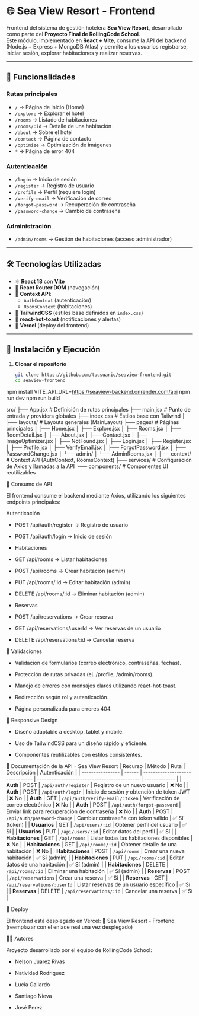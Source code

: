 # 🌐 Sea View Resort - Frontend

Frontend del sistema de gestión hotelera **Sea View Resort**, desarrollado como parte del **Proyecto Final de RollingCode School**.  
Este módulo, implementado en **React + Vite**, consume la API del backend (Node.js + Express + MongoDB Atlas) y permite a los usuarios registrarse, iniciar sesión, explorar habitaciones y realizar reservas.  

---

## 📌 Funcionalidades

### Rutas principales
- `/` → Página de inicio (Home)
- `/explore` → Explorar el hotel
- `/rooms` → Listado de habitaciones
- `/rooms/:id` → Detalle de una habitación
- `/about` → Sobre el hotel
- `/contact` → Página de contacto
- `/optimize` → Optimización de imágenes
- `*` → Página de error 404

### Autenticación
- `/login` → Inicio de sesión
- `/register` → Registro de usuario
- `/profile` → Perfil (requiere login)
- `/verify-email` → Verificación de correo
- `/forgot-password` → Recuperación de contraseña
- `/password-change` → Cambio de contraseña

### Administración
- `/admin/rooms` → Gestión de habitaciones (acceso administrador)

---

## 🛠️ Tecnologías Utilizadas

- ⚛️ **React 18** con **Vite**
- 🧭 **React Router DOM** (navegación)
- 🔑 **Context API**:
  - `AuthContext` (autenticación)
  - `RoomsContext` (habitaciones)
- 🎨 **TailwindCSS** (estilos base definidos en `index.css`)
- 🔔 **react-hot-toast** (notificaciones y alertas)
- 🚀 **Vercel** (deploy del frontend)

---

## 🚀 Instalación y Ejecución

1. **Clonar el repositorio**
   ```bash
   git clone https://github.com/tuusuario/seaview-frontend.git
   cd seaview-frontend

npm install
VITE_API_URL=https://seaview-backend.onrender.com/api
npm run dev
npm run build

src/
├── App.jsx              # Definición de rutas principales
├── main.jsx             # Punto de entrada y providers globales
├── index.css            # Estilos base con Tailwind
│
├── layouts/             # Layouts generales (MainLayout)
├── pages/               # Páginas principales
│   ├── Home.jsx
│   ├── Explore.jsx
│   ├── Rooms.jsx
│   ├── RoomDetail.jsx
│   ├── About.jsx
│   ├── Contact.jsx
│   ├── ImageOptimizer.jsx
│   ├── NotFound.jsx
│   ├── Login.jsx
│   ├── Register.jsx
│   ├── Profile.jsx
│   ├── VerifyEmail.jsx
│   ├── ForgotPassword.jsx
│   ├── PasswordChange.jsx
│   └── admin/
│       └── AdminRooms.jsx
│
├── context/             # Context API (AuthContext, RoomsContext)
├── services/            # Configuración de Axios y llamadas a la API
└── components/          # Componentes UI reutilizables

📡 Consumo de API

El frontend consume el backend mediante Axios, utilizando los siguientes endpoints principales:

Autenticación

- POST /api/auth/register → Registro de usuario

- POST /api/auth/login → Inicio de sesión

- Habitaciones

- GET /api/rooms → Listar habitaciones

- POST /api/rooms → Crear habitación (admin)

- PUT /api/rooms/:id → Editar habitación (admin)

- DELETE /api/rooms/:id → Eliminar habitación (admin)

- Reservas

- POST /api/reservations → Crear reserva

- GET /api/reservations/:userId → Ver reservas de un usuario

- DELETE /api/reservations/:id → Cancelar reserva

🧪 Validaciones

- Validación de formularios (correo electrónico, contraseñas, fechas).

- Protección de rutas privadas (ej. /profile, /admin/rooms).

- Manejo de errores con mensajes claros utilizando react-hot-toast.

- Redirección según rol y autenticación.

- Página personalizada para errores 404.

📱 Responsive Design

- Diseño adaptable a desktop, tablet y mobile.

- Uso de TailwindCSS para un diseño rápido y eficiente.

- Componentes reutilizables con estilos consistentes.

📡 Documentación de la API - Sea View Resort
| Recurso          | Método | Ruta                            | Descripción                                 | Autenticación |
| ---------------- | ------ | ------------------------------- | ------------------------------------------- | ------------- |
| **Auth**         | POST   | `/api/auth/register`            | Registro de un nuevo usuario                | ❌ No          |
| **Auth**         | POST   | `/api/auth/login`               | Inicio de sesión y obtención de token JWT   | ❌ No          |
| **Auth**         | GET    | `/api/auth/verify-email/:token` | Verificación de correo electrónico          | ❌ No          |
| **Auth**         | POST   | `/api/auth/forgot-password`     | Enviar link para recuperación de contraseña | ❌ No          |
| **Auth**         | POST   | `/api/auth/password-change`     | Cambiar contraseña con token válido         | ✅ Sí (token)  |
| **Usuarios**     | GET    | `/api/users/:id`                | Obtener perfil del usuario                  | ✅ Sí          |
| **Usuarios**     | PUT    | `/api/users/:id`                | Editar datos del perfil                     | ✅ Sí          |
| **Habitaciones** | GET    | `/api/rooms`                    | Listar todas las habitaciones disponibles   | ❌ No          |
| **Habitaciones** | GET    | `/api/rooms/:id`                | Obtener detalle de una habitación           | ❌ No          |
| **Habitaciones** | POST   | `/api/rooms`                    | Crear una nueva habitación                  | ✅ Sí (admin)  |
| **Habitaciones** | PUT    | `/api/rooms/:id`                | Editar datos de una habitación              | ✅ Sí (admin)  |
| **Habitaciones** | DELETE | `/api/rooms/:id`                | Eliminar una habitación                     | ✅ Sí (admin)  |
| **Reservas**     | POST   | `/api/reservations`             | Crear una reserva                           | ✅ Sí          |
| **Reservas**     | GET    | `/api/reservations/:userId`     | Listar reservas de un usuario específico    | ✅ Sí          |
| **Reservas**     | DELETE | `/api/reservations/:id`         | Cancelar una reserva                        | ✅ Sí          |


🚀 Deploy

El frontend está desplegado en Vercel:
🔗 Sea View Resort - Frontend
 (reemplazar con el enlace real una vez desplegado)

👨‍💻 Autores

Proyecto desarrollado por el equipo de RollingCode School:

- Nelson Juarez Rivas

- Natividad Rodriguez

- Lucia Gallardo

- Santiago Nieva

- José Perez